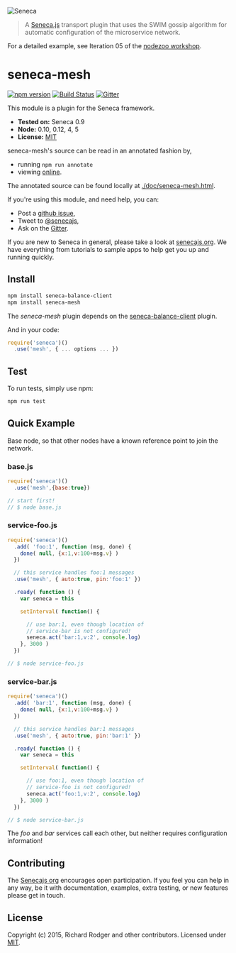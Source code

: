 ![Seneca](http://senecajs.org/files/assets/seneca-logo.png)

> A [Seneca.js][] transport plugin that uses the SWIM gossip
  algorithm for automatic configuration of the microservice network.

For a detailed example, see Iteration 05 of the [nodezoo
workshop](https://github.com/rjrodger/nodezoo).

# seneca-mesh
[![npm version][npm-badge]][npm-url]
[![Build Status][travis-badge]][travis-url]
[![Gitter][gitter-badge]][gitter-url]

This module is a plugin for the Seneca framework.

- __Tested on:__ Seneca 0.9
- __Node:__ 0.10, 0.12, 4, 5
- __License:__ [MIT][]

seneca-mesh's source can be read in an annotated fashion by,

- running `npm run annotate`
- viewing [online](http://senecajs.org/annotations/mesh.html).

The annotated source can be found locally at [./doc/seneca-mesh.html]().

If you're using this module, and need help, you can:

- Post a [github issue][],
- Tweet to [@senecajs][],
- Ask on the [Gitter][gitter-url].

If you are new to Seneca in general, please take a look at
[senecajs.org][]. We have everything from tutorials to sample apps to
help get you up and running quickly.


## Install

```sh
npm install seneca-balance-client
npm install seneca-mesh
```

The _seneca-mesh_ plugin depends on the [seneca-balance-client](https://github.com/rjrodger/seneca-balance-client) plugin.

And in your code:

```js
require('seneca')()
  .use('mesh', { ... options ... })
```

## Test
To run tests, simply use npm:

```sh
npm run test
```

## Quick Example

Base node, so that other nodes have a known reference point to join the network.

### base.js

```js
require('seneca')()
  .use('mesh',{base:true})

// start first!
// $ node base.js
```

### service-foo.js

```js
require('seneca')()
  .add( 'foo:1', function (msg, done) {
    done( null, {x:1,v:100+msg.v} )
  })

  // this service handles foo:1 messages
  .use('mesh', { auto:true, pin:'foo:1' })

  .ready( function () {
    var seneca = this

    setInterval( function() {

      // use bar:1, even though location of
      // service-bar is not configured!
      seneca.act('bar:1,v:2', console.log)
    }, 3000 )
  })

// $ node service-foo.js
```


### service-bar.js

```js
require('seneca')()
  .add( 'bar:1', function (msg, done) {
    done( null, {x:1,v:100+msg.v} )
  })

  // this service handles bar:1 messages
  .use('mesh', { auto:true, pin:'bar:1' })

  .ready( function () {
    var seneca = this

    setInterval( function() {

      // use foo:1, even though location of
      // service-foo is not configured!
      seneca.act('foo:1,v:2', console.log)
    }, 3000 )
  })

// $ node service-bar.js
```

The _foo_ and _bar_ services call each other, but neither requires
configuration information!


<!--
## Usage

TODO


## Releases

TODO
-->


## Contributing

The [Senecajs org][] encourages open participation. If you feel you
can help in any way, be it with documentation, examples, extra
testing, or new features please get in touch.

## License
Copyright (c) 2015, Richard Rodger and other contributors.
Licensed under [MIT][].

[MIT]: ./LICENSE
[npm-badge]: https://badge.fury.io/js/seneca-mesh.svg
[npm-url]: https://badge.fury.io/js/seneca-mesh
[Senecajs org]: https://github.com/senecajs/
[Seneca.js]: https://www.npmjs.com/package/seneca
[@senecajs]: http://twitter.com/senecajs
[senecajs.org]: http://senecajs.org/
[travis-badge]: https://travis-ci.org/rjrodger/seneca-mesh.svg
[travis-url]: https://travis-ci.org/rjrodger/seneca-mesh
[gitter-badge]: https://badges.gitter.im/Join%20Chat.svg
[gitter-url]: https://gitter.im/rjrodger/seneca
[github issue]: https://github.com/rjrodger/seneca-mesh/issues

